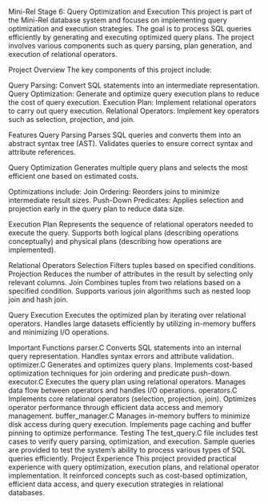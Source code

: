 Mini-Rel Stage 6: Query Optimization and Execution
This project is part of the Mini-Rel database system and focuses on implementing query optimization and execution strategies. The goal is to process SQL queries efficiently by generating and executing optimized query plans. The project involves various components such as query parsing, plan generation, and execution of relational operators.

Project Overview
The key components of this project include:

Query Parsing: Convert SQL statements into an intermediate representation.
Query Optimization: Generate and optimize query execution plans to reduce the cost of query execution.
Execution Plan: Implement relational operators to carry out query execution.
Relational Operators: Implement key operators such as selection, projection, and join.

Features
Query Parsing
Parses SQL queries and converts them into an abstract syntax tree (AST).
Validates queries to ensure correct syntax and attribute references.

Query Optimization
Generates multiple query plans and selects the most efficient one based on estimated costs.

Optimizations include:
Join Ordering: Reorders joins to minimize intermediate result sizes.
Push-Down Predicates: Applies selection and projection early in the query plan to reduce data size.

Execution Plan
Represents the sequence of relational operators needed to execute the query.
Supports both logical plans (describing operations conceptually) and physical plans (describing how operations are implemented).

Relational Operators
Selection
Filters tuples based on specified conditions.
Projection
Reduces the number of attributes in the result by selecting only relevant columns.
Join
Combines tuples from two relations based on a specified condition.
Supports various join algorithms such as nested loop join and hash join.

Query Execution
Executes the optimized plan by iterating over relational operators.
Handles large datasets efficiently by utilizing in-memory buffers and minimizing I/O operations.

Important Functions
parser.C
Converts SQL statements into an internal query representation.
Handles syntax errors and attribute validation.
optimizer.C
Generates and optimizes query plans.
Implements cost-based optimization techniques for join ordering and predicate push-down.
executor.C
Executes the query plan using relational operators.
Manages data flow between operators and handles I/O operations.
operators.C
Implements core relational operators (selection, projection, join).
Optimizes operator performance through efficient data access and memory management.
buffer_manager.C
Manages in-memory buffers to minimize disk access during query execution.
Implements page caching and buffer pinning to optimize performance.
Testing
The test_query.C file includes test cases to verify query parsing, optimization, and execution.
Sample queries are provided to test the system’s ability to process various types of SQL queries efficiently.
Project Experience
This project provided practical experience with query optimization, execution plans, and relational operator implementation. It reinforced concepts such as cost-based optimization, efficient data access, and query execution strategies in relational databases.